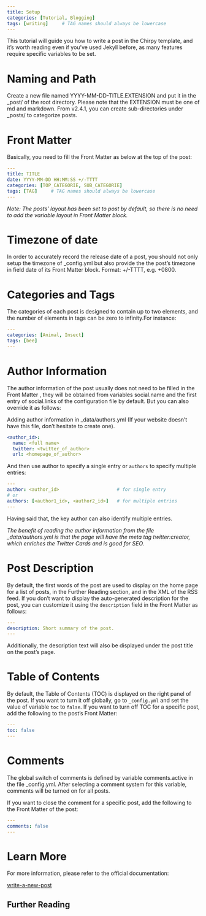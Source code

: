 ```yaml
---
title: Setup
categories: [Tutorial, Blogging]
tags: [writing]     # TAG names should always be lowercase
---
```

This tutorial will guide you how to write a post in the Chirpy template, and it’s worth reading even if you’ve used Jekyll before, as many features require specific variables to be set.

# Naming and Path
Create a new file named YYYY-MM-DD-TITLE.EXTENSION and put it in the _post/ of the root directory. Please note that the EXTENSION must be one of md and markdown. From v2.4.1, you can create sub-directories under _posts/ to categorize posts.

# Front Matter
Basically, you need to fill the Front Matter as below at the top of the post:

```yaml
---
title: TITLE
date: YYYY-MM-DD HH:MM:SS +/-TTTT
categories: [TOP_CATEGORIE, SUB_CATEGORIE]
tags: [TAG]     # TAG names should always be lowercase
---
```
*Note: The posts’ layout has been set to post by default, so there is no need to add the variable layout in Front Matter block.*

# Timezone of date
In order to accurately record the release date of a post, you should not only setup the timezone of _config.yml but also provide the the post’s timezone in field date of its Front Matter block. Format: +/-TTTT, e.g. +0800.

# Categories and Tags
The categories of each post is designed to contain up to two elements, and the number of elements in tags can be zero to infinity.For instance:

```yaml
---
categories: [Animal, Insect]
tags: [bee]
---
```
# Author Information
The author information of the post usually does not need to be filled in the Front Matter , they will be obtained from variables social.name and the first entry of social.links of the configuration file by default. But you can also override it as follows:

Adding author information in _data/authors.yml (If your website doesn’t have this file, don’t hesitate to create one).

```yaml
<author_id>:
  name: <full name>
  twitter: <twitter_of_author>
  url: <homepage_of_author>
```
And then use author to specify a single entry or `authors` to specify multiple entries:

```yaml
---
author: <author_id>                     # for single entry
# or
authors: [<author1_id>, <author2_id>]   # for multiple entries
---
````
Having said that, the key author can also identify multiple entries.

*The benefit of reading the author information from the file _data/authors.yml is that the page will have the meta tag twitter:creator, which enriches the Twitter Cards and is good for SEO.*

# Post Description
By default, the first words of the post are used to display on the home page for a list of posts, in the Further Reading section, and in the XML of the RSS feed. If you don’t want to display the auto-generated description for the post, you can customize it using the `description` field in the Front Matter as follows:

```yaml
---
description: Short summary of the post.
---
```
Additionally, the description text will also be displayed under the post title on the post’s page.

# Table of Contents
By default, the Table of Contents (TOC) is displayed on the right panel of the post. If you want to turn it off globally, go to `_config.yml` and set the value of variable `toc` to `false`. If you want to turn off TOC for a specific post, add the following to the post’s Front Matter:

```yaml
---
toc: false
---
```
# Comments
The global switch of comments is defined by variable comments.active in the file _config.yml. After selecting a comment system for this variable, comments will be turned on for all posts.

If you want to close the comment for a specific post, add the following to the Front Matter of the post:

```yaml
---
comments: false
---
```
# Learn More
For more information, please refer to the official documentation:

[write-a-new-post](https://chirpy.cotes.page/posts/write-a-new-post/)
## Further Reading


